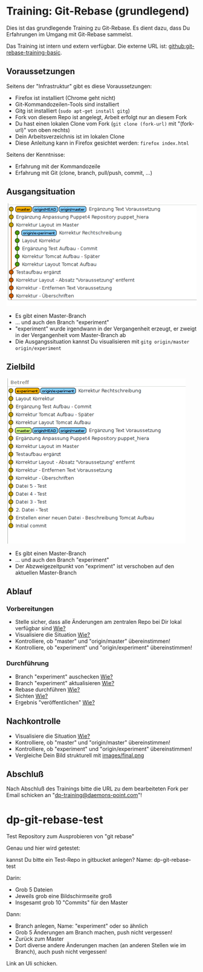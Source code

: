 Training: Git-Rebase (grundlegend)
==================================

Dies ist das grundlegende Training zu Git-Rebase.
Es dient dazu, dass Du Erfahrungen im Umgang mit
Git-Rebase sammelst.

Das Training ist intern und extern verfügbar.
Die externe URL ist: [github:git-rebase-training-basic](https://github.com/70435-training/git-rebase-training-basic).

Voraussetzungen
---------------

Seitens der "Infrastruktur" gibt es diese Voraussetzungen:

* Firefox ist installiert (Chrome geht nicht)
* Git-Kommandozeilen-Tools sind installiert
* Gitg ist installiert (`sudo apt-get install gitg`)
* Fork von diesem Repo ist angelegt, Arbeit erfolgt nur an
  diesem Fork
* Du hast einen lokalen Clone vom Fork (`git clone (fork-url)` mit "(fork-url)" von oben rechts)
* Dein Arbeitsverzeichnis ist im lokalen Clone
* Diese Anleitung kann in Firefox gesichtet werden: `firefox index.html`

Seitens der Kenntnisse:

* Erfahrung mit der Kommandozeile
* Erfahrung mit Git (clone, branch, pull/push, commit, ...)

Ausgangsituation
----------------

![Ausgangssituation](images/start.png)

- Es gibt einen Master-Branch
- ... und auch den Branch "experiment"
- "experiment" wurde irgendwann in der Vergangenheit erzeugt,
  er zweigt in der Vergangenheit vom Master-Branch ab
- Die Ausgangssituation kannst Du visualisieren mit `gitg origin/master origin/experiment`

Zielbild
--------

![Zielsituation](images/final.png)

- Es gibt einen Master-Branch
- ... und auch den Branch "experiment"
- Der Abzweigezeitpunkt von "expriment" ist verschoben
  auf den aktuellen Master-Branch

Ablauf
------

### Vorbereitungen

- Stelle sicher, dass alle Änderungen am zentralen Repo bei Dir lokal verfügbar sind [Wie?](cheat-sheet/cheat-sheet.md#0010)
- Visualisiere die Situation [Wie?](cheat-sheet/cheat-sheet.md#0020)
- Kontrolliere, ob "master" und "origin/master" übereinstimmen!
- Kontrolliere, ob "experiment" und "origin/experiment" übereinstimmen!

### Durchführung

- Branch "experiment" auschecken [Wie?](cheat-sheet/cheat-sheet.md#0110)
- Branch "experiment" aktualisieren [Wie?](cheat-sheet/cheat-sheet.md#0120)
- Rebase durchführen [Wie?](cheat-sheet/cheat-sheet.md#0130)
- Sichten [Wie?](cheat-sheet/cheat-sheet.md#0140)
- Ergebnis "veröffentlichen" [Wie?](cheat-sheet/cheat-sheet.md#0150)

Nachkontrolle
-------------

- Visualisiere die Situation [Wie?](cheat-sheet/cheat-sheet.md#0210)
- Kontrolliere, ob "master" und "origin/master" übereinstimmen!
- Kontrolliere, ob "experiment" und "origin/experiment" übereinstimmen!
- Vergleiche Dein Bild strukturell mit [images/final.png](images/final.png)

Abschluß
--------

Nach Abschluß des Trainings bitte die URL zu dem bearbeiteten
Fork per Email schicken an "dp-training@daemons-point.com"!

dp-git-rebase-test
===============

Test Repository zum Ausprobieren von "git rebase"

Genau und hier wird getestet:

kannst Du bitte ein Test-Repo in gitbucket anlegen? Name: dp-git-rebase-test    

Darin:   
- Grob 5 Dateien   
- Jeweils grob eine Bildschirmseite groß  
- Insgesamt grob 10 "Commits" für den Master  

Dann:   
- Branch anlegen, Name: "experiment" oder so ähnlich   
- Grob 5 Änderungen am Branch machen, push nicht vergessen!   
- Zurück zum Master   
- Dort diverse andere Änderungen machen (an anderen Stellen wie im Branch), auch push nicht vergessen!   

Link an Uli schicken.
